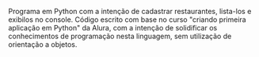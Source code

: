 Programa em Python com a intenção de cadastrar restaurantes, lista-los e exibilos no console. Código escrito com base no curso "criando primeira aplicação em Python" da Alura, com a intenção de solidificar os conhecimentos de programação nesta linguagem, sem utilização de orientação a objetos.
